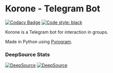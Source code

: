 # Korone - Telegram Bot

[![Codacy Badge](https://api.codacy.com/project/badge/Grade/cf4b574654034502ad56f5d97ce9209b)](https://app.codacy.com/gh/HitaloSama/PyKorone?utm_source=github.com&utm_medium=referral&utm_content=HitaloSama/PyKorone&utm_campaign=Badge_Grade)
[![Code style: black](https://img.shields.io/badge/code%20style-black-000000.svg)](https://github.com/psf/black)

Korone is a Telegram bot for interaction in groups.

Made in Python using [Pyrogram](https://github.com/pyrogram/pyrogram).

### DeepSource Stats

[![DeepSource](https://deepsource.io/gh/PyroBugs/PyKorone.svg/?label=active+issues&show_trend=true)](https://deepsource.io/gh/PyroBugs/PyKorone/?ref=repository-badge)
[![DeepSource](https://deepsource.io/gh/PyroBugs/PyKorone.svg/?label=resolved+issues&show_trend=true)](https://deepsource.io/gh/PyroBugs/PyKorone/?ref=repository-badge)
